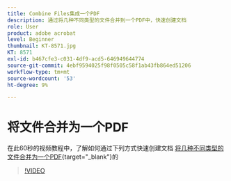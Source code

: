 ```yaml
---
title: Combine Files集成一个PDF
description: 通过将几种不同类型的文件合并到一个PDF中，快速创建文档
role: User
product: adobe acrobat
level: Beginner
thumbnail: KT-8571.jpg
KT: 8571
exl-id: b467cfe3-c031-4df9-acd5-646949644774
source-git-commit: 4ebf9594025f98f0505c58f1ab43fb864ed51206
workflow-type: tm+mt
source-wordcount: '53'
ht-degree: 9%

---
```


# 将文件合并为一个PDF

在此60秒的视频教程中，了解如何通过下列方式快速创建文档 [将几种不同类型的文件合并为一个PDF](https://www.adobe.com/acrobat/online/merge-pdf.html){target="_blank"}的

>[!VIDEO](https://video.tv.adobe.com/v/336361?quality=12&learn=on&hidetitle=true)
